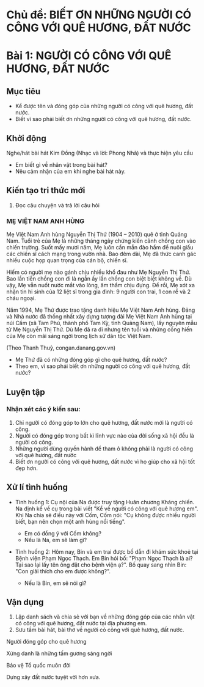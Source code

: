 # Chủ đề: BIẾT ƠN NHỮNG NGƯỜI CÓ CÔNG VỚI QUÊ HƯƠNG, ĐẤT NƯỚC

# Bài 1: NGƯỜI CÓ CÔNG VỚI QUÊ HƯƠNG, ĐẤT NƯỚC

## Mục tiêu

- Kể được tên và đóng góp của những người có công với quê hương, đất nước.
- Biết vì sao phải biết ơn những người có công với quê hương, đất nước.

## Khởi động

Nghe/hát bài hát Kim Đồng (Nhạc và lời: Phong Nhã) và thực hiện yêu cầu
- Em biết gì về nhân vật trong bài hát?
- Nêu cảm nhận của em khi nghe bài hát này.

## Kiến tạo tri thức mới

1. Đọc câu chuyện và trả lời câu hỏi

### MẸ VIỆT NAM ANH HÙNG

Mẹ Việt Nam Anh hùng Nguyễn Thị Thứ (1904 – 2010) quê ở tỉnh Quảng Nam. Tuổi trẻ của Mẹ là những tháng ngày chứng kiến cảnh chồng con vào chiến trường. Suốt mấy mươi năm, Mẹ luôn cần mẫn đào hầm để nuôi giấu các chiến sĩ cách mạng trong vườn nhà. Bao đêm dài, Mẹ đã thức canh gác nhiều cuộc họp quan trọng của cán bộ, chiến sĩ.

Hiếm có người mẹ nào gánh chịu nhiều khổ đau như Mẹ Nguyễn Thị Thứ. Bao lần tiễn chồng con đi là ngần ấy lần chồng con biệt biệt không về. Dù vậy, Mẹ vẫn nuốt nước mắt vào lòng, âm thầm chịu đựng. Để rồi, Mẹ xót xa nhận tin hi sinh của 12 liệt sĩ trong gia đình: 9 người con trai, 1 con rể và 2 cháu ngoại.

Năm 1994, Mẹ Thứ được trao tặng danh hiệu Mẹ Việt Nam Anh hùng. Đảng và Nhà nước đã thống nhất xây dựng tượng đài Mẹ Việt Nam Anh hùng tại núi Cấm (xã Tam Phú, thành phố Tam Kỳ, tỉnh Quảng Nam), lấy nguyên mẫu từ Mẹ Nguyễn Thị Thứ. Dù Mẹ đã ra đi nhưng tên tuổi và những cống hiến của Mẹ còn mãi sáng ngời trong lịch sử dân tộc Việt Nam.

(Theo Thanh Thuỷ, congan.danang.gov.vn)

- Mẹ Thứ đã có những đóng góp gì cho quê hương, đất nước?
- Theo em, vì sao phải biết ơn những người có công với quê hương, đất nước?

## Luyện tập

### Nhận xét các ý kiến sau:

1. Chỉ người có đóng góp to lớn cho quê hương, đất nước mới là người có công.
2. Người có đóng góp trong bất kì lĩnh vực nào của đời sống xã hội đều là người có công.
3. Những người dùng quyền hành để tham ô không phải là người có công với quê hương, đất nước
4. Biết ơn người có công với quê hương, đất nước vì họ giúp cho xã hội tốt đẹp hơn.

## Xử lí tình huống

- Tình huống 1: Cụ nội của Na được truy tặng Huân chương Kháng chiến. Na định kể về cụ trong bài viết "Kể về người có công với quê hương em". Khi Na chia sẻ điều này với Cốm, Cốm nói: "Cụ không được nhiều người biết, bạn nên chọn một anh hùng nổi tiếng".
    - Em có đồng ý với Cốm không?
    - Nếu là Na, em sẽ làm gì?

- Tình huống 2: Hôm nay, Bin và em trai được bố dẫn đi khám sức khoẻ tại Bệnh viện Phạm Ngọc Thạch. Em Bin hỏi bố: "Phạm Ngọc Thạch là ai? Tại sao lại lấy tên ông đặt cho bệnh viện ạ?". Bố quay sang nhìn Bin: "Con giải thích cho em được không?".
    - Nếu là Bin, em sẽ nói gì?

## Vận dụng

1. Lập danh sách và chia sẻ với bạn về những đóng góp của các nhân vật có công với quê hương, đất nước tại địa phương em.
2. Sưu tầm bài hát, bài thơ về người có công với quê hương, đất nước.

Người đóng góp cho quê hương

Xứng danh là những tấm gương sáng ngời

Bảo vệ Tổ quốc muôn đời

Dựng xây đất nước tuyệt vời hơn xưa.
